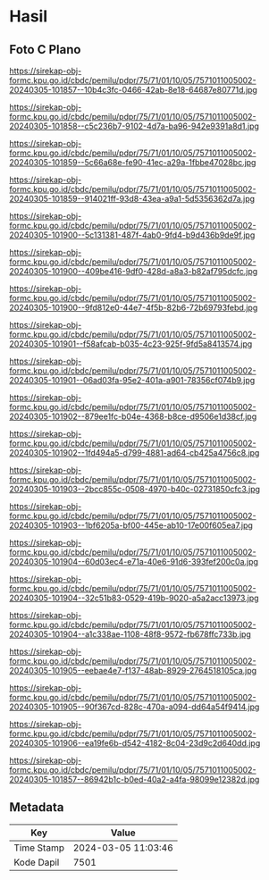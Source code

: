 # Hasil

## Foto C Plano

https://sirekap-obj-formc.kpu.go.id/cbdc/pemilu/pdpr/75/71/01/10/05/7571011005002-20240305-101857--10b4c3fc-0466-42ab-8e18-64687e80771d.jpg

https://sirekap-obj-formc.kpu.go.id/cbdc/pemilu/pdpr/75/71/01/10/05/7571011005002-20240305-101858--c5c236b7-9102-4d7a-ba96-942e9391a8d1.jpg

https://sirekap-obj-formc.kpu.go.id/cbdc/pemilu/pdpr/75/71/01/10/05/7571011005002-20240305-101859--5c66a68e-fe90-41ec-a29a-1fbbe47028bc.jpg

https://sirekap-obj-formc.kpu.go.id/cbdc/pemilu/pdpr/75/71/01/10/05/7571011005002-20240305-101859--914021ff-93d8-43ea-a9a1-5d5356362d7a.jpg

https://sirekap-obj-formc.kpu.go.id/cbdc/pemilu/pdpr/75/71/01/10/05/7571011005002-20240305-101900--5c131381-487f-4ab0-9fd4-b9d436b9de9f.jpg

https://sirekap-obj-formc.kpu.go.id/cbdc/pemilu/pdpr/75/71/01/10/05/7571011005002-20240305-101900--409be416-9df0-428d-a8a3-b82af795dcfc.jpg

https://sirekap-obj-formc.kpu.go.id/cbdc/pemilu/pdpr/75/71/01/10/05/7571011005002-20240305-101900--9fd812e0-44e7-4f5b-82b6-72b69793febd.jpg

https://sirekap-obj-formc.kpu.go.id/cbdc/pemilu/pdpr/75/71/01/10/05/7571011005002-20240305-101901--f58afcab-b035-4c23-925f-9fd5a8413574.jpg

https://sirekap-obj-formc.kpu.go.id/cbdc/pemilu/pdpr/75/71/01/10/05/7571011005002-20240305-101901--06ad03fa-95e2-401a-a901-78356cf074b9.jpg

https://sirekap-obj-formc.kpu.go.id/cbdc/pemilu/pdpr/75/71/01/10/05/7571011005002-20240305-101902--879ee1fc-b04e-4368-b8ce-d9506e1d38cf.jpg

https://sirekap-obj-formc.kpu.go.id/cbdc/pemilu/pdpr/75/71/01/10/05/7571011005002-20240305-101902--1fd494a5-d799-4881-ad64-cb425a4756c8.jpg

https://sirekap-obj-formc.kpu.go.id/cbdc/pemilu/pdpr/75/71/01/10/05/7571011005002-20240305-101903--2bcc855c-0508-4970-b40c-02731850cfc3.jpg

https://sirekap-obj-formc.kpu.go.id/cbdc/pemilu/pdpr/75/71/01/10/05/7571011005002-20240305-101903--1bf6205a-bf00-445e-ab10-17e00f605ea7.jpg

https://sirekap-obj-formc.kpu.go.id/cbdc/pemilu/pdpr/75/71/01/10/05/7571011005002-20240305-101904--60d03ec4-e71a-40e6-91d6-393fef200c0a.jpg

https://sirekap-obj-formc.kpu.go.id/cbdc/pemilu/pdpr/75/71/01/10/05/7571011005002-20240305-101904--32c51b83-0529-419b-9020-a5a2acc13973.jpg

https://sirekap-obj-formc.kpu.go.id/cbdc/pemilu/pdpr/75/71/01/10/05/7571011005002-20240305-101904--a1c338ae-1108-48f8-9572-fb678ffc733b.jpg

https://sirekap-obj-formc.kpu.go.id/cbdc/pemilu/pdpr/75/71/01/10/05/7571011005002-20240305-101905--eebae4e7-f137-48ab-8929-2764518105ca.jpg

https://sirekap-obj-formc.kpu.go.id/cbdc/pemilu/pdpr/75/71/01/10/05/7571011005002-20240305-101905--90f367cd-828c-470a-a094-dd64a54f9414.jpg

https://sirekap-obj-formc.kpu.go.id/cbdc/pemilu/pdpr/75/71/01/10/05/7571011005002-20240305-101906--ea19fe6b-d542-4182-8c04-23d9c2d640dd.jpg

https://sirekap-obj-formc.kpu.go.id/cbdc/pemilu/pdpr/75/71/01/10/05/7571011005002-20240305-101857--86942b1c-b0ed-40a2-a4fa-98099e12382d.jpg


## Metadata

| Key        | Value               |
| ---------- | ------------------- |
| Time Stamp | 2024-03-05 11:03:46 |
| Kode Dapil | 7501                |



